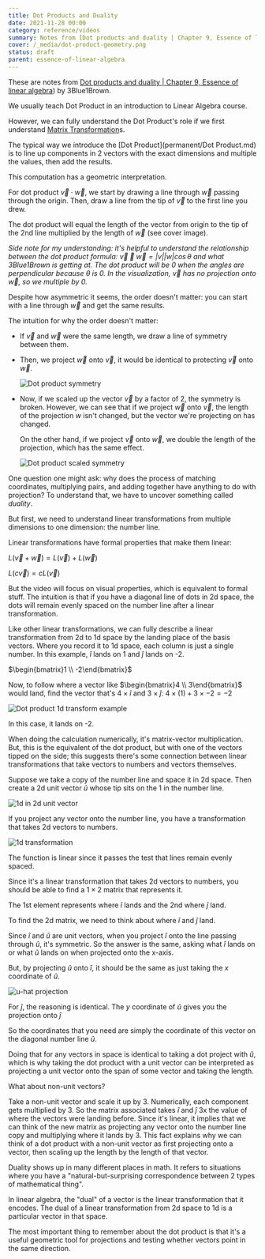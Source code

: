 ```yaml
---
title: Dot Products and Duality
date: 2021-11-28 00:00
category: reference/videos
summary: Notes from [Dot products and duality | Chapter 9, Essence of linear algebra](https://www.youtube.com/watch?v=LyGKycYT2v0)) by 3Blue1Brown from the [Essence of linear algebra](https://www.youtube.com/playlist?list=PLZHQObOWTQDPD3MizzM2xVFitgF8hE_ab) series
cover: /_media/dot-product-geometry.png
status: draft
parent: essence-of-linear-algebra
---
```


These are notes from [Dot products and duality | Chapter 9, Essence of linear algebra](https://www.youtube.com/watch?v=LyGKycYT2v0)) by 3Blue1Brown.

We usually teach Dot Product in an introduction to Linear Algebra course.

However, we can fully understand the Dot Product's role if we first understand [Matrix Transformation](../../../permanent/matrix-transformation.md)s.

The typical way we introduce the [Dot Product](permanent/Dot Product.md) is to line up components in 2 vectors with the exact dimensions and multiple the values, then add the results.

This computation has a geometric interpretation.

For dot product $\vec{v} \cdot \vec{w}$, we start by drawing a line through $\vec{w}$ passing through the origin. Then, draw a line from the tip of $\vec{v}$ to the first line you drew.

The dot product will equal the length of the vector from origin to the tip of the 2nd line multiplied by the length of $\vec{w}$ (see cover image).

*Side note for my understanding: it's helpful to understand the relationship between the dot product formula: $\vec{v} \cdot \vec{w} = |v| |w| \cos\theta$ and what 3Blue1Brown is getting at. The dot product will be 0 when the angles are perpendicular because $\theta$ is 0. In the visualization, $\vec{v}$ has no projection onto $\vec{w}$, so we multiple by 0.*

Despite how asymmetric it seems, the order doesn't matter: you can start with a line through $\vec{w}$ and get the same results.

The intuition for why the order doesn't matter:

* If $\vec{v}$ and $\vec{w}$ were the same length, we draw a line of symmetry between them.
* Then, we project $\vec{w}$ onto $\vec{v}$, it would be identical to protecting $\vec{v}$ onto $\vec{w}$.

  ![Dot product symmetry](/_media/dot-product-symmetry-example.png)

* Now, if we scaled up the vector $\vec{v}$ by a factor of 2, the symmetry is broken. However, we can see that if we project $\vec{w}$ onto $\vec{v}$, the length of the projection $w$ isn't changed, but the vector we're projecting on has changed.

  On the other hand, if we project $\vec{v}$ onto $\vec{w}$, we double the length of the projection, which has the same effect.

  ![Dot product scaled symmetry](/_media/dot-product-scaled-symmetry-example.png)

One question one might ask: why does the process of matching coordinates, multiplying pairs, and adding together have anything to do with projection? To understand that, we have to uncover something called *duality*.

But first, we need to understand linear transformations from multiple dimensions to one dimension: the number line.

Linear transformations have formal properties that make them linear:

$L(\vec{v} + \vec{w}) = L(\vec{v}) + L(\vec{w})$

$L(c\vec{v}) = cL(\vec{v})$

But the video will focus on visual properties, which is equivalent to formal stuff. The intuition is that if you have a diagonal line of dots in 2d space, the dots will remain evenly spaced on the number line after a linear transformation.

Like other linear transformations, we can fully describe a linear transformation from 2d to 1d space by the landing place of the basis vectors. Where you record it to 1d space, each column is just a single number. In this example, $\hat{i}$ lands on 1 and $\hat{j}$ lands on -2.

$\begin{bmatrix}1 \\ -2\end{bmatrix}$

Now, to follow where a vector like $\begin{bmatrix}4 \\ 3\end{bmatrix}$ would land, find the vector that's $4 \times \hat{i}$ and $3 \times \hat{j}$: $4 \times (1) + 3 \times -2 = -2$

![Dot product 1d transform example](/_media/dot-product-1d-transform.png)

In this case, it lands on -2.

When doing the calculation numerically, it's matrix-vector multiplication. But, this is the equivalent of the dot product, but with one of the vectors tipped on the side; this suggests there's some connection between linear transformations that take vectors to numbers and vectors themselves.

Suppose we take a copy of the number line and space it in 2d space. Then create a 2d unit vector $\hat{u}$ whose tip sits on the 1 in the number line.

![1d in 2d unit vector](/_media/1d-in-2d-unit-vector.png)

If you project any vector onto the number line, you have a transformation that takes 2d vectors to numbers.

![1d transformation](/_media/1d-transformation-visualisation.png)

The function is linear since it passes the test that lines remain evenly spaced.

Since it's a linear transformation that takes 2d vectors to numbers, you should be able to find a $1 \times 2$ matrix that represents it.

The 1st element represents where $\hat{i}$ lands and the 2nd where $\hat{j}$ land.

To find the 2d matrix, we need to think about where $\hat{i}$ and $\hat{j}$ land.

Since $\hat{i}$ and $\hat{u}$ are unit vectors, when you project $\hat{i}$ onto the line passing through $\hat{u}$, it's symmetric. So the answer is the same, asking what $\hat{i}$ lands on or what $\hat{u}$ lands on when projected onto the x-axis.

But, by projecting $\hat{u}$ onto $\hat{i}$, it should be the same as just taking the $x$ coordinate of $\hat{u}$.

![u-hat projection](/_media/u-hat-projection.png)

For $\hat{j}$, the reasoning is identical. The $y$ coordinate of $\hat{u}$ gives you the projection onto $\hat{j}$

So the coordinates that you need are simply the coordinate of this vector on the diagonal number line $\hat{u}$.

Doing that for any vectors in space is identical to taking a dot project with $\hat{u}$, which is why taking the dot product with a unit vector can be interpreted as projecting a unit vector onto the span of some vector and taking the length.

What about non-unit vectors?

Take a non-unit vector and scale it up by 3. Numerically, each component gets multiplied by 3. So the matrix associated takes $\hat{i}$ and $\hat{j}$ 3x the value of where the vectors were landing before. Since it's linear, it implies that we can think of the new matrix as projecting any vector onto the number line copy and multiplying where it lands by 3. This fact explains why we can think of a dot product with a non-unit vector as first projecting onto a vector, then scaling up the length by the length of that vector.

Duality shows up in many different places in math. It refers to situations where you have a "natural-but-surprising correspondence between 2 types of mathematical thing".

In linear algebra, the "dual" of a vector is the linear transformation that it encodes. The dual of a linear transformation from 2d space to 1d is a particular vector in that space.

The most important thing to remember about the dot product is that it's a useful geometric tool for projections and testing whether vectors point in the same direction.
